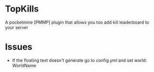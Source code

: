 # TopKills
A pocketmine [PMMP] plugin that allows you too add kill leaderboard to your server

# Issues
- If the floating text doesn't generate go to config.yml and set world: WorldName
